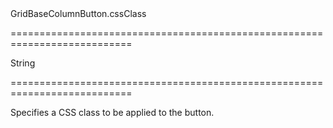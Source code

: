 <!--id-->GridBaseColumnButton.cssClass<!--/id-->
===========================================================================
<!--type-->String<!--/type-->
===========================================================================

<!--shortDescription-->
Specifies a CSS class to be applied to the button.
<!--/shortDescription-->

<!--fullDescription-->

<!--/fullDescription-->